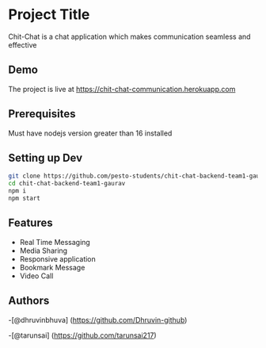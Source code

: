 
# Project Title

Chit-Chat is a chat application which makes communication seamless and effective

## Demo

The project is live at https://chit-chat-communication.herokuapp.com

## Prerequisites
Must have nodejs version greater than 16 installed 


## Setting up Dev

```bash
git clone https://github.com/pesto-students/chit-chat-backend-team1-gaurav
cd chit-chat-backend-team1-gaurav
npm i 
npm start

```

## Features

- Real Time Messaging
- Media Sharing
- Responsive application
- Bookmark Message
- Video Call

## Authors
-[@dhruvinbhuva] (https://github.com/Dhruvin-github)

-[@tarunsai] (https://github.com/tarunsai217) 
